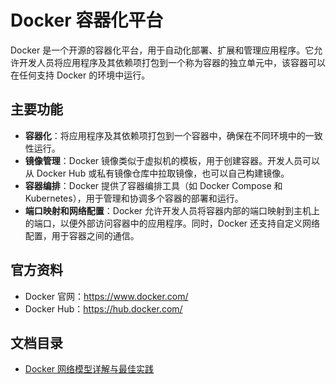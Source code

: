 # Docker 容器化平台

Docker 是一个开源的容器化平台，用于自动化部署、扩展和管理应用程序。它允许开发人员将应用程序及其依赖项打包到一个称为容器的独立单元中，该容器可以在任何支持 Docker 的环境中运行。

## 主要功能

- **容器化**：将应用程序及其依赖项打包到一个容器中，确保在不同环境中的一致性运行。
- **镜像管理**：Docker 镜像类似于虚拟机的模板，用于创建容器。开发人员可以从 Docker Hub 或私有镜像仓库中拉取镜像，也可以自己构建镜像。
- **容器编排**：Docker 提供了容器编排工具（如 Docker Compose 和 Kubernetes），用于管理和协调多个容器的部署和运行。
- **端口映射和网络配置**：Docker 允许开发人员将容器内部的端口映射到主机上的端口，以便外部访问容器中的应用程序。同时，Docker 还支持自定义网络配置，用于容器之间的通信。

## 官方资料

- Docker 官网：<https://www.docker.com/>
- Docker Hub：<https://hub.docker.com/>

## 文档目录

- [Docker 网络模型详解与最佳实践]()